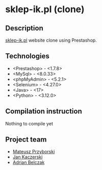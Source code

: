 # sklep-ik.pl (clone)

## Description
<a href="https://www.sklep-ik.pl/">sklep-ik.pl</a> website clone using Prestashop.

## Technologies
- \<Prestashop> - \<1.7.8>
- \<MySql> - \<8.0.33>
- \<phpMyAdmin> - \<5.2.1>
- \<Selenium> - \<4.27.0>
- \<Java> - \<17>
- \<Python> - \<3.12.0>

## Compilation instruction
Nothing to compile yet

## Project team
- <a href="github.com/montaso">Mateusz Przyborski</a>
- <a href="github.com/ar1valdi">Jan Kaczerski</a>
- <a href="github.com/misphe">Adrian Belczak</a>
